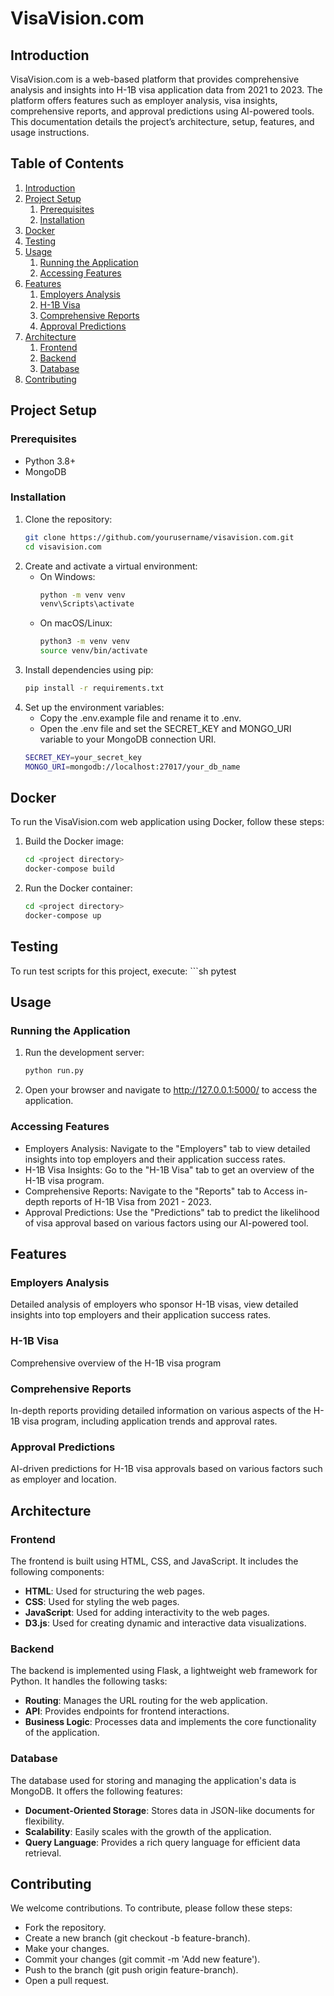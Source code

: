 # VisaVision.com

## Introduction
VisaVision.com is a web-based platform that provides comprehensive analysis and insights into H-1B visa application data from 2021 to 2023. The platform offers features such as employer analysis, visa insights, comprehensive reports, and approval predictions using AI-powered tools. This documentation details the project’s architecture, setup, features, and usage instructions.

## Table of Contents
1. [Introduction](#introduction)
2. [Project Setup](#project-setup)
    1. [Prerequisites](#prerequisites)
    2. [Installation](#installation)
3. [Docker](#docker)
4. [Testing](#testing)
5. [Usage](#usage)
    1. [Running the Application](#running-the-application)
    2. [Accessing Features](#accessing-features)
6. [Features](#features)
    1. [Employers Analysis](#employers-analysis)
    2. [H-1B Visa](#h1b-visa)
    3. [Comprehensive Reports](#comprehensive-reports)
    4. [Approval Predictions](#approval-predictions)
7. [Architecture](#architecture)
    1. [Frontend](#frontend)
    2. [Backend](#backend)
    3. [Database](#database)
8. [Contributing](#contributing)


## Project Setup

### Prerequisites
- Python 3.8+
- MongoDB

### Installation
1. Clone the repository:
   ```sh
   git clone https://github.com/yourusername/visavision.com.git
   cd visavision.com

2. Create and activate a virtual environment:
    - On Windows:
        ```sh
        python -m venv venv
        venv\Scripts\activate

    - On macOS/Linux:
        ```sh
        python3 -m venv venv
        source venv/bin/activate

3. Install dependencies using pip:
   ```sh
   pip install -r requirements.txt

4. Set up the environment variables:
    - Copy the .env.example file and rename it to .env.
    - Open the .env file and set the SECRET_KEY and MONGO_URI variable to your MongoDB connection URI.
    ```sh
    SECRET_KEY=your_secret_key
    MONGO_URI=mongodb://localhost:27017/your_db_name


## Docker
To run the VisaVision.com web application using Docker, follow these steps:
1. Build the Docker image:
   ```sh
   cd <project directory>
   docker-compose build

2. Run the Docker container:
   ```sh
   cd <project directory>
   docker-compose up


## Testing
To run test scripts for this project, execute:
    ```sh
    pytest


## Usage

### Running the Application

1. Run the development server:
   ```sh
   python run.py

2. Open your browser and navigate to http://127.0.0.1:5000/ to access the application.

### Accessing Features
- Employers Analysis: Navigate to the "Employers" tab to view detailed insights into top employers and their    application success rates.
- H-1B Visa Insights: Go to the "H-1B Visa" tab to get an overview of the H-1B visa program.
- Comprehensive Reports: Navigate to the "Reports" tab to Access in-depth reports of H-1B Visa from 2021 - 2023.
- Approval Predictions: Use the "Predictions" tab to predict the likelihood of visa approval based on various factors using our AI-powered tool.


## Features

### Employers Analysis
Detailed analysis of employers who sponsor H-1B visas, view detailed insights into top employers and their    application success rates.

### H-1B Visa
Comprehensive overview of the H-1B visa program

### Comprehensive Reports
In-depth reports providing detailed information on various aspects of the H-1B visa program, including application trends and approval rates.

### Approval Predictions
AI-driven predictions for H-1B visa approvals based on various factors such as employer and location.


## Architecture

### Frontend
The frontend is built using HTML, CSS, and JavaScript. It includes the following components:
- **HTML**: Used for structuring the web pages.
- **CSS**: Used for styling the web pages.
- **JavaScript**: Used for adding interactivity to the web pages.
- **D3.js**: Used for creating dynamic and interactive data visualizations.

### Backend
The backend is implemented using Flask, a lightweight web framework for Python. It handles the following tasks:
- **Routing**: Manages the URL routing for the web application.
- **API**: Provides endpoints for frontend interactions.
- **Business Logic**: Processes data and implements the core functionality of the application.

### Database
The database used for storing and managing the application's data is MongoDB. It offers the following features:
- **Document-Oriented Storage**: Stores data in JSON-like documents for flexibility.
- **Scalability**: Easily scales with the growth of the application.
- **Query Language**: Provides a rich query language for efficient data retrieval.


## Contributing
We welcome contributions. To contribute, please follow these steps:
- Fork the repository.
- Create a new branch (git checkout -b feature-branch).
- Make your changes.
- Commit your changes (git commit -m 'Add new feature').
- Push to the branch (git push origin feature-branch).
- Open a pull request.

